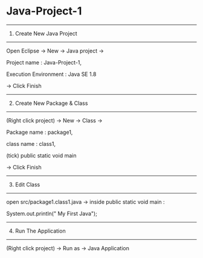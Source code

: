 # Java-Project-1
---------------------------
1. Create New Java Project
---------------------------

   Open Eclipse -> New -> Java project ->
   
   Project name : Java-Project-1,
   
   Execution Environment : Java SE 1.8
   
   -> Click Finish
   

------------------------------
2. Create New Package & Class
------------------------------

   (Right click project) -> New -> Class ->
   
   Package name : package1,
   
   class name : class1,
   
   (tick) public static void main
   
   -> Click Finish
   

-------------
3. Edit Class
-------------

   open src/package1.class1.java -> inside public static void main :

   System.out.println(" My First Java");
   

-----------------------
4. Run The Application
-----------------------
   
   (Right click project) -> Run as -> Java Application





